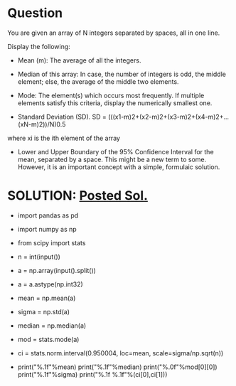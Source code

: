 # Question
You are given an array of N integers separated by spaces, all in one line.

Display the following:
* Mean (m): The average of all the integers.

* Median of this array: In case, the number of integers is odd, the middle element; else, the average of the middle two elements.

* Mode: The element(s) which occurs most frequently. If multiple elements satisfy this criteria, display the numerically smallest one.

* Standard Deviation (SD).
SD = (((x1-m)2+(x2-m)2+(x3-m)2+(x4-m)2+...(xN-m)2))/N)0.5

where xi is the ith element of the array

* Lower and Upper Boundary of the 95% Confidence Interval for the mean, separated by a space. This might be a new term to some. However, it is an important concept with a simple, formulaic solution. 


# SOLUTION: [Posted Sol.](https://www.hackerrank.com/challenges/stat-warmup/forum/comments/884073)
* import pandas as pd
* import numpy as np
* from scipy import stats

* n = int(input())
* a = np.array(input().split())
* a = a.astype(np.int32)

* mean = np.mean(a)
* sigma = np.std(a)
* median = np.median(a)
* mod = stats.mode(a)
* ci = stats.norm.interval(0.950004, loc=mean, scale=sigma/np.sqrt(n))
* print("%.1f"%mean)
print("%.1f"%median)
print("%.0f"%mod[0][0])
print("%.1f"%sigma)
print("%.1f %.1f"%(ci[0],ci[1]))
